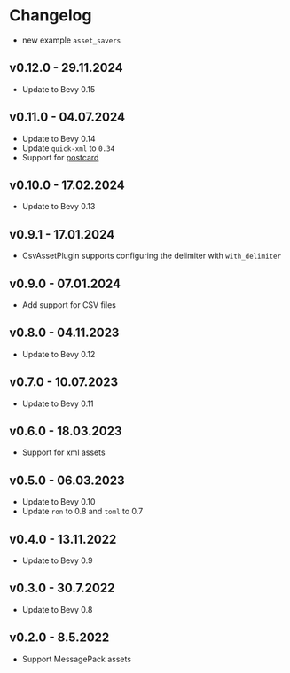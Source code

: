 # Changelog

- new example `asset_savers`

## v0.12.0 - 29.11.2024
- Update to Bevy 0.15

## v0.11.0 - 04.07.2024
- Update to Bevy 0.14
- Update `quick-xml` to `0.34`
- Support for [postcard](https://github.com/jamesmunns/postcard)

## v0.10.0 - 17.02.2024
- Update to Bevy 0.13

## v0.9.1 - 17.01.2024
- CsvAssetPlugin supports configuring the delimiter with `with_delimiter`

## v0.9.0 - 07.01.2024
- Add support for CSV files

## v0.8.0 - 04.11.2023
- Update to Bevy 0.12

## v0.7.0 - 10.07.2023
- Update to Bevy 0.11

## v0.6.0 - 18.03.2023
- Support for xml assets

## v0.5.0 - 06.03.2023
- Update to Bevy 0.10
- Update `ron` to 0.8 and `toml` to 0.7

## v0.4.0 - 13.11.2022
- Update to Bevy 0.9

## v0.3.0 - 30.7.2022
- Update to Bevy 0.8

## v0.2.0 - 8.5.2022
- Support MessagePack assets
